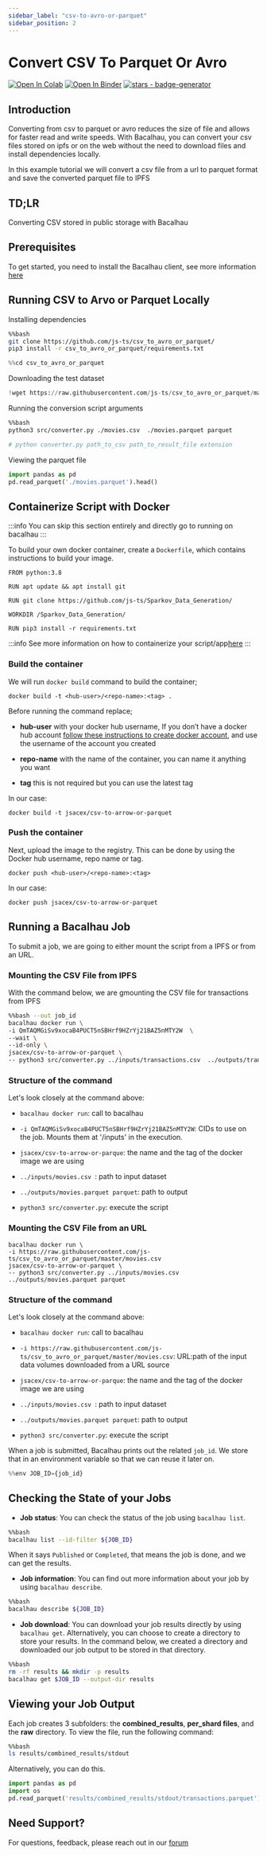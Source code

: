 ```yaml
---
sidebar_label: "csv-to-avro-or-parquet"
sidebar_position: 2
---
```

# Convert CSV To Parquet Or Avro

[![Open In Colab](https://colab.research.google.com/assets/colab-badge.svg)](https://colab.research.google.com/github/bacalhau-project/examples/blob/main/data-engineering/csv-to-avro-or-parquet/index.ipynb)
[![Open In Binder](https://mybinder.org/badge.svg)](https://mybinder.org/v2/gh/bacalhau-project/examples/HEAD?labpath=data-engineering/csv-to-avro-or-parquet/index.ipynb)
[![stars - badge-generator](https://img.shields.io/github/stars/bacalhau-project/bacalhau?style=social)](https://github.com/bacalhau-project/bacalhau)

## Introduction

Converting from csv to parquet or avro reduces the size of file and allows for faster read and write speeds. With Bacalhau, you can convert your csv files stored on ipfs or on the web without the need to download files and install dependencies locally.

In this example tutorial we will convert a csv file from a url to parquet format and save the converted parquet file to IPFS

## TD;LR
Converting CSV stored in public storage with Bacalhau


## Prerequisites

To get started, you need to install the Bacalhau client, see more information [here](https://docs.bacalhau.org/getting-started/installation)

## Running CSV to Arvo or Parquet Locally​


Installing dependencies



```bash
%%bash
git clone https://github.com/js-ts/csv_to_avro_or_parquet/
pip3 install -r csv_to_avro_or_parquet/requirements.txt
```


```python
%%cd csv_to_avro_or_parquet
```

Downloading the test dataset



```python
!wget https://raw.githubusercontent.com/js-ts/csv_to_avro_or_parquet/master/movies.csv  
```

Running the conversion script arguments


```bash
%%bash
python3 src/converter.py ./movies.csv  ./movies.parquet parquet

# python converter.py path_to_csv path_to_result_file extension
```

Viewing the parquet file


```python
import pandas as pd
pd.read_parquet('./movies.parquet').head()
```

## Containerize Script with Docker

:::info
You can skip this section entirely and directly go to running on bacalhau
:::

To build your own docker container, create a `Dockerfile`, which contains instructions to build your image.

```
FROM python:3.8

RUN apt update && apt install git

RUN git clone https://github.com/js-ts/Sparkov_Data_Generation/

WORKDIR /Sparkov_Data_Generation/

RUN pip3 install -r requirements.txt
```

:::info
See more information on how to containerize your script/app[here](https://docs.docker.com/get-started/02_our_app/)
:::


### Build the container

We will run `docker build` command to build the container;

```
docker build -t <hub-user>/<repo-name>:<tag> .
```

Before running the command replace;

- **hub-user** with your docker hub username, If you don’t have a docker hub account [follow these instructions to create docker account](https://docs.docker.com/docker-id/), and use the username of the account you created

- **repo-name** with the name of the container, you can name it anything you want

- **tag** this is not required but you can use the latest tag

In our case:

```
docker build -t jsacex/csv-to-arrow-or-parquet
```

### Push the container

Next, upload the image to the registry. This can be done by using the Docker hub username, repo name or tag.

```
docker push <hub-user>/<repo-name>:<tag>
```

In our case:

```
docker push jsacex/csv-to-arrow-or-parquet
```

## Running a Bacalhau Job

To submit a job, we are going to either mount the script from a IPFS or from an URL.

### Mounting the CSV File from IPFS

With the command below, we are gmounting the CSV file for transactions from IPFS


```bash
%%bash --out job_id
bacalhau docker run \
-i QmTAQMGiSv9xocaB4PUCT5nSBHrf9HZrYj21BAZ5nMTY2W  \
--wait \
--id-only \
jsacex/csv-to-arrow-or-parquet \
-- python3 src/converter.py ../inputs/transactions.csv  ../outputs/transactions.parquet parquet
```

### Structure of the command

Let's look closely at the command above:

* `bacalhau docker run`: call to bacalhau 
  
* `-i QmTAQMGiSv9xocaB4PUCT5nSBHrf9HZrYj21BAZ5nMTY2W`: CIDs to use on the job. Mounts them at '/inputs' in the execution.

* `jsacex/csv-to-arrow-or-parque`: the name and the tag of the docker image we are using

* `../inputs/movies.csv `: path to input dataset

* `../outputs/movies.parquet parquet`: path to output

* `python3 src/converter.py`: execute the script

### Mounting the CSV File from an URL

```
bacalhau docker run \
-i https://raw.githubusercontent.com/js-ts/csv_to_avro_or_parquet/master/movies.csv   
jsacex/csv-to-arrow-or-parquet \
-- python3 src/converter.py ../inputs/movies.csv  ../outputs/movies.parquet parquet
```

### Structure of the command

Let's look closely at the command above:

* `bacalhau docker run`: call to bacalhau 
  
* `-i https://raw.githubusercontent.com/js-ts/csv_to_avro_or_parquet/master/movies.csv`: URL:path of the input data volumes downloaded from a URL source

* `jsacex/csv-to-arrow-or-parque`: the name and the tag of the docker image we are using

* `../inputs/movies.csv `: path to input dataset

* `../outputs/movies.parquet parquet`: path to output

* `python3 src/converter.py`: execute the script

When a job is submitted, Bacalhau prints out the related `job_id`. We store that in an environment variable so that we can reuse it later on.


```python
%%env JOB_ID={job_id}
```

## Checking the State of your Jobs

- **Job status**: You can check the status of the job using `bacalhau list`.


```bash
%%bash
bacalhau list --id-filter ${JOB_ID}
```


When it says `Published` or `Completed`, that means the job is done, and we can get the results.

- **Job information**: You can find out more information about your job by using `bacalhau describe`.


```bash
%%bash
bacalhau describe ${JOB_ID}
```

- **Job download**: You can download your job results directly by using `bacalhau get`. Alternatively, you can choose to create a directory to store your results. In the command below, we created a directory and downloaded our job output to be stored in that directory.


```bash
%%bash
rm -rf results && mkdir -p results
bacalhau get $JOB_ID --output-dir results
```

## Viewing your Job Output

Each job creates 3 subfolders: the **combined_results**, **per_shard files**, and the **raw** directory. To view the file, run the following command:


```bash
%%bash
ls results/combined_results/stdout
```

Alternatively, you can do this.


```python
import pandas as pd
import os
pd.read_parquet('results/combined_results/stdout/transactions.parquet')
```

## Need Support?

For questions, feedback, please reach out in our [forum](https://github.com/filecoin-project/bacalhau/discussions)
